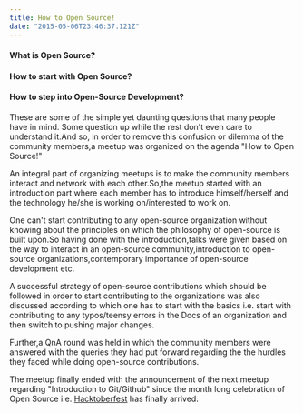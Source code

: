 ```yaml
---
title: How to Open Source!
date: "2015-05-06T23:46:37.121Z"
---
```


#### What is Open Source?
#### How to start with Open Source?
#### How to step into Open-Source Development?

These are some of the simple yet daunting questions that many people have in mind. Some question up while the rest don't even care to understand it.And so, in order to remove this confusion or dilemma of the community members,a meetup was organized on the agenda 
"How to Open Source!"

An integral part of organizing meetups is to make the community members interact and network with each other.So,the meetup started with an introduction part where each member has to introduce himself/herself and the technology he/she is working on/interested to work on.

One can't start contributing to any open-source organization without knowing about the principles on which the philosophy of open-source is built upon.So having done with the introduction,talks were given based on the way to interact in an open-source community,introduction to open-source organizations,contemporary importance of open-source development etc.

A successful strategy of open-source contributions which should be followed in order to start contributing to the organizations was also discussed according to which one has to start with the basics i.e. start with contributing to any typos/teensy errors in the Docs of an organization and then switch to pushing major changes.

Further,a QnA round was held in which the community members were answered with the queries they had put forward regarding the the hurdles they faced while doing open-source contributions.

The meetup finally ended with the announcement of the next meetup regarding "Introduction to Git/Github" since the month long celebration of Open Source i.e. [Hacktoberfest](https://hacktoberfest.digitalocean.com/) has finally arrived.